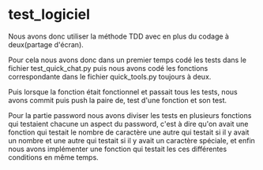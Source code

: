 # test_logiciel

Nous avons donc utiliser la méthode TDD avec en plus du codage à deux(partage d'écran).

Pour cela nous avons donc dans un premier temps codé les tests dans le fichier test_quick_chat.py puis nous avons codé les fonctions correspondante dans le fichier quick_tools.py toujours à deux.

Puis lorsque la fonction était fonctionnel et passait tous les tests, nous avons commit puis push la paire de, test d'une fonction et son test.

Pour la partie password nous avons diviser les tests en plusieurs fonctions qui testaient chacune un aspect du password, c'est à dire qu'on avait une fonction qui testait le nombre de caractère une autre qui testait si il y avait un nombre et une autre qui testait si il y avait un caractère spéciale, et enfin nous avons implémenter une fonction qui testait les ces différentes conditions en même temps. 
